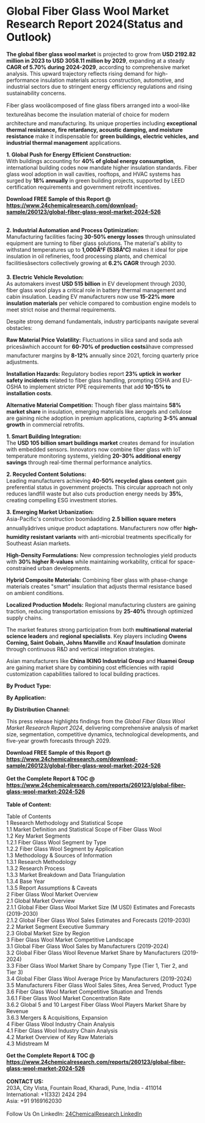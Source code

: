 <h1>Global Fiber Glass Wool Market Research Report 2024(Status and Outlook)</h1><p><strong>The global fiber glass wool market</strong> is projected to grow from <strong>USD 2192.82 million in 2023 to USD 3058.11 million by 2029</strong>, expanding at a steady <strong>CAGR of 5.70% during 2024-2029</strong>, according to comprehensive market analysis. This upward trajectory reflects rising demand for high-performance insulation materials across construction, automotive, and industrial sectors due to stringent energy efficiency regulations and rising sustainability concerns.</p><p>Fiber glass woolâcomposed of fine glass fibers arranged into a wool-like textureâhas become the insulation material of choice for modern architecture and manufacturing. Its unique properties including <strong>exceptional thermal resistance, fire retardancy, acoustic damping, and moisture resistance</strong> make it indispensable for <strong>green buildings, electric vehicles, and industrial thermal management</strong> applications.</p><p><strong>1. Global Push for Energy Efficient Construction:</strong><br>
With buildings accounting for <strong>40% of global energy consumption</strong>, international building codes now mandate higher insulation standards. Fiber glass wool adoption in wall cavities, rooftops, and HVAC systems has surged by <strong>18% annually</strong> in green building projects, supported by LEED certification requirements and government retrofit incentives.</p><div><b>Download FREE Sample of this Report @ 
            <a href="https://www.24chemicalresearch.com/download-sample/260123/global-fiber-glass-wool-market-2024-526">
            https://www.24chemicalresearch.com/download-sample/260123/global-fiber-glass-wool-market-2024-526</a></b></div><br><p><strong>2. Industrial Automation and Process Optimization:</strong><br>
Manufacturing facilities facing <strong>30-50% energy losses</strong> through uninsulated equipment are turning to fiber glass solutions. The material's ability to withstand temperatures up to <strong>1,000Â°F (538Â°C)</strong> makes it ideal for pipe insulation in oil refineries, food processing plants, and chemical facilitiesâsectors collectively growing at <strong>6.2% CAGR</strong> through 2030.</p><p><strong>3. Electric Vehicle Revolution:</strong><br>
As automakers invest <strong>USD 515 billion</strong> in EV development through 2030, fiber glass wool plays a critical role in battery thermal management and cabin insulation. Leading EV manufacturers now use <strong>15-22% more insulation materials</strong> per vehicle compared to combustion engine models to meet strict noise and thermal requirements.</p><p>Despite strong demand fundamentals, industry participants navigate several obstacles:</p><p><strong>Raw Material Price Volatility:</strong> Fluctuations in silica sand and soda ash pricesâwhich account for <strong>60-70% of production costs</strong>âhave compressed manufacturer margins by <strong>8-12%</strong> annually since 2021, forcing quarterly price adjustments.</p><p><strong>Installation Hazards:</strong> Regulatory bodies report <strong>23% uptick in worker safety incidents</strong> related to fiber glass handling, prompting OSHA and EU-OSHA to implement stricter PPE requirements that add <strong>10-15% to installation costs</strong>.</p><p><strong>Alternative Material Competition:</strong> Though fiber glass maintains <strong>58% market share</strong> in insulation, emerging materials like aerogels and cellulose are gaining niche adoption in premium applications, capturing <strong>3-5% annual growth</strong> in commercial retrofits.</p><p><strong>1. Smart Building Integration:</strong><br>
The <strong>USD 105 billion smart buildings market</strong> creates demand for insulation with embedded sensors. Innovators now combine fiber glass with IoT temperature monitoring systems, yielding <strong>20-30% additional energy savings</strong> through real-time thermal performance analytics.</p><p><strong>2. Recycled Content Solutions:</strong><br>
Leading manufacturers achieving <strong>40-50% recycled glass content</strong> gain preferential status in government projects. This circular approach not only reduces landfill waste but also cuts production energy needs by <strong>35%</strong>, creating compelling ESG investment stories.</p><p><strong>3. Emerging Market Urbanization:</strong><br>
Asia-Pacific's construction boomâadding <strong>2.5 billion square meters</strong> annuallyâdrives unique product adaptations. Manufacturers now offer <strong>high-humidity resistant variants</strong> with anti-microbial treatments specifically for Southeast Asian markets.</p><p><strong>High-Density Formulations:</strong> New compression technologies yield products with <strong>30% higher R-values</strong> while maintaining workability, critical for space-constrained urban developments.</p><p><strong>Hybrid Composite Materials:</strong> Combining fiber glass with phase-change materials creates "smart" insulation that adjusts thermal resistance based on ambient conditions.</p><p><strong>Localized Production Models:</strong> Regional manufacturing clusters are gaining traction, reducing transportation emissions by <strong>25-40%</strong> through optimized supply chains.</p><p>The market features strong participation from both <strong>multinational material science leaders</strong> and <strong>regional specialists</strong>. Key players including <strong>Owens Corning, Saint Gobain, Johns Manville</strong> and <strong>Knauf Insulation</strong> dominate through continuous R&amp;D and vertical integration strategies.</p><p>Asian manufacturers like <strong>China IKING Industrial Group</strong> and <strong>Huamei Group</strong> are gaining market share by combining cost efficiencies with rapid customization capabilities tailored to local building practices.</p><p><strong>By Product Type:</strong></p><p><strong>By Application:</strong></p><p><strong>By Distribution Channel:</strong></p><p>This press release highlights findings from the <em>Global Fiber Glass Wool Market Research Report 2024</em>, delivering comprehensive analysis of market size, segmentation, competitive dynamics, technological developments, and five-year growth forecasts through 2029.</p><div><b>Download FREE Sample of this Report @ 
            <a href="https://www.24chemicalresearch.com/download-sample/260123/global-fiber-glass-wool-market-2024-526">
            https://www.24chemicalresearch.com/download-sample/260123/global-fiber-glass-wool-market-2024-526</a></b></div><br><div><b>Get the Complete Report & TOC @ 
            <a href="https://www.24chemicalresearch.com/reports/260123/global-fiber-glass-wool-market-2024-526">
            https://www.24chemicalresearch.com/reports/260123/global-fiber-glass-wool-market-2024-526</a></b></div><br>
            <b>Table of Content:</b><p>Table of Contents<br />
1 Research Methodology and Statistical Scope<br />
1.1 Market Definition and Statistical Scope of Fiber Glass Wool<br />
1.2 Key Market Segments<br />
1.2.1 Fiber Glass Wool Segment by Type<br />
1.2.2 Fiber Glass Wool Segment by Application<br />
1.3 Methodology & Sources of Information<br />
1.3.1 Research Methodology<br />
1.3.2 Research Process<br />
1.3.3 Market Breakdown and Data Triangulation<br />
1.3.4 Base Year<br />
1.3.5 Report Assumptions & Caveats<br />
2 Fiber Glass Wool Market Overview<br />
2.1 Global Market Overview<br />
2.1.1 Global Fiber Glass Wool Market Size (M USD) Estimates and Forecasts (2019-2030)<br />
2.1.2 Global Fiber Glass Wool Sales Estimates and Forecasts (2019-2030)<br />
2.2 Market Segment Executive Summary<br />
2.3 Global Market Size by Region<br />
3 Fiber Glass Wool Market Competitive Landscape<br />
3.1 Global Fiber Glass Wool Sales by Manufacturers (2019-2024)<br />
3.2 Global Fiber Glass Wool Revenue Market Share by Manufacturers (2019-2024)<br />
3.3 Fiber Glass Wool Market Share by Company Type (Tier 1, Tier 2, and Tier 3)<br />
3.4 Global Fiber Glass Wool Average Price by Manufacturers (2019-2024)<br />
3.5 Manufacturers Fiber Glass Wool Sales Sites, Area Served, Product Type<br />
3.6 Fiber Glass Wool Market Competitive Situation and Trends<br />
3.6.1 Fiber Glass Wool Market Concentration Rate<br />
3.6.2 Global 5 and 10 Largest Fiber Glass Wool Players Market Share by Revenue<br />
3.6.3 Mergers & Acquisitions, Expansion<br />
4 Fiber Glass Wool Industry Chain Analysis<br />
4.1 Fiber Glass Wool Industry Chain Analysis<br />
4.2 Market Overview of Key Raw Materials<br />
4.3 Midstream M</p><div><b>Get the Complete Report & TOC @ 
            <a href="https://www.24chemicalresearch.com/reports/260123/global-fiber-glass-wool-market-2024-526">
            https://www.24chemicalresearch.com/reports/260123/global-fiber-glass-wool-market-2024-526</a></b></div><br><b>CONTACT US:</b><br>
            203A, City Vista, Fountain Road, Kharadi, Pune, India - 411014<br>
            International: +1(332) 2424 294<br>
            Asia: +91 9169162030 <br><br>
            Follow Us On LinkedIn: <a href="https://www.linkedin.com/company/24chemicalresearch/">24ChemicalResearch LinkedIn</a>